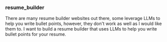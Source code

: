 ### resume_builder

There are many resume builder websites out there, some leverage LLMs to help you write bullet points, however, they don't work as well as I would like them to. I want to build a resume builder that uses LLMs to help you write bullet points for your resume.

